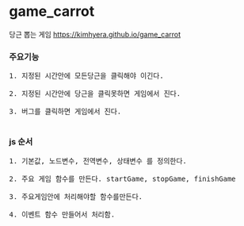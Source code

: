 # game_carrot
 당근 뽑는 게임  https://kimhyera.github.io/game_carrot
 
### 주요기능
<pre>
1. 지정된 시간안에 모든당근을 클릭해야 이긴다. 

2. 지정된 시간안에 당근을 클릭못하면 게임에서 진다.

3. 버그를 클릭하면 게임에서 진다.

</pre>


### js 순서
<pre>
1. 기본값, 노드변수, 전역변수, 상태변수 를 정의한다.

2. 주요 게임 함수를 만든다. startGame, stopGame, finishGame

3. 주요게임안에 처리해야할 함수를만든다. 

4. 이벤트 함수 만들어서 처리함.
</pre>


